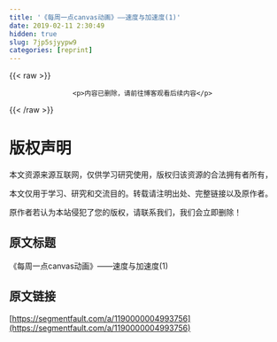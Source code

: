 ```yaml
---
title: '《每周一点canvas动画》——速度与加速度(1)' 
date: 2019-02-11 2:30:49
hidden: true
slug: 7jp5sjyypw9
categories: [reprint]
---
```


{{< raw >}}

                    <p>内容已删除，请前往博客观看后续内容</p>
                
{{< /raw >}}

# 版权声明
本文资源来源互联网，仅供学习研究使用，版权归该资源的合法拥有者所有，

本文仅用于学习、研究和交流目的。转载请注明出处、完整链接以及原作者。

原作者若认为本站侵犯了您的版权，请联系我们，我们会立即删除！

## 原文标题
《每周一点canvas动画》——速度与加速度(1)

## 原文链接
[https://segmentfault.com/a/1190000004993756](https://segmentfault.com/a/1190000004993756)

